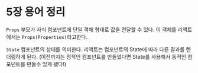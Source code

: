 # 5장 용어 정리

`Props` 부모가 자식 컴포넌트에 단일 객체 형태로 값을 전달할 수 있다. 이 객체를 리액트에서는 `Props(Properties)`라고한다.

`State` 컴포넌트의 상태를 의미한다. 리액트는 컴포넌트의 State에 따라 다른 결과를 렌더링하게 된다. (이전까지는 정적인 컴포넌트를 만들었다면 State를 사용해서 동적인 컴포넌트를 만들수 있게 됐다!)